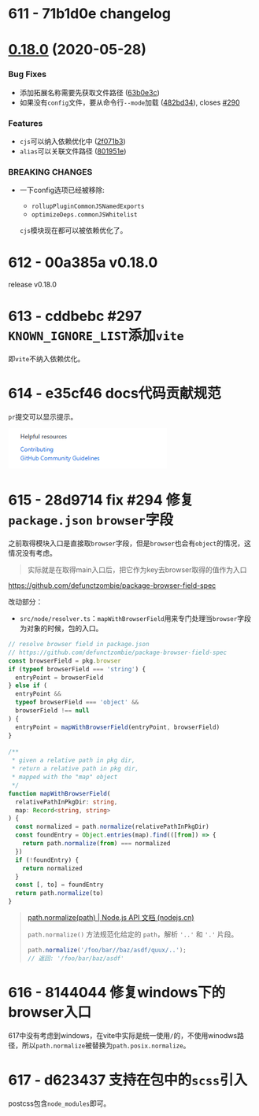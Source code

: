# 611 - 71b1d0e changelog

# [0.18.0](https://github.com/vuejs/vite/compare/v0.17.2...v0.18.0) (2020-05-28)

### Bug Fixes

- 添加拓展名称需要先获取文件路径 ([63b0e3c](https://github.com/vuejs/vite/commit/63b0e3cca2975a180e8372882c4e8d9b513fc7cf))
- 如果没有`config`文件，要从命令行`--mode`加载 ([482bd34](https://github.com/vuejs/vite/commit/482bd3482687697d7092c0ae18fb699228a4cc5d)), closes [#290](https://github.com/vuejs/vite/issues/290)

### Features

- `cjs`可以纳入依赖优化中 ([2f071b3](https://github.com/vuejs/vite/commit/2f071b386175737f7e1146ba8154944ca2b7390a))
- `alias`可以关联文件路径 ([801951e](https://github.com/vuejs/vite/commit/801951e28a92aaf7437647094081825ec308e645))

### BREAKING CHANGES

- 一下config选项已经被移除:

  - `rollupPluginCommonJSNamedExports`
  - `optimizeDeps.commonJSWhitelist`

  `cjs`模块现在都可以被依赖优化了。



# 612 - 00a385a v0.18.0

release v0.18.0



# 613 - cddbebc #297 `KNOWN_IGNORE_LIST`添加`vite`

即`vite`不纳入依赖优化。



# 614 - e35cf46 docs代码贡献规范

`pr`提交可以显示提示。

![1](1.png)



# 615 - 28d9714 fix #294 修复`package.json`  `browser`字段

之前取得模块入口是直接取`browser`字段，但是`browser`也会有`object`的情况，这情况没有考虑。

> 实际就是在取得main入口后，把它作为key去browser取得的值作为入口

https://github.com/defunctzombie/package-browser-field-spec

改动部分：

- `src/node/resolver.ts`：`mapWithBrowserField`用来专门处理当`browser`字段为对象的时候，包的入口。

```typescript
// resolve browser field in package.json
// https://github.com/defunctzombie/package-browser-field-spec
const browserField = pkg.browser
if (typeof browserField === 'string') {
  entryPoint = browserField
} else if (
  entryPoint &&
  typeof browserField === 'object' &&
  browserField !== null
) {
  entryPoint = mapWithBrowserField(entryPoint, browserField)
}

/**
 * given a relative path in pkg dir,
 * return a relative path in pkg dir,
 * mapped with the "map" object
 */
function mapWithBrowserField(
  relativePathInPkgDir: string,
  map: Record<string, string>
) {
  const normalized = path.normalize(relativePathInPkgDir)
  const foundEntry = Object.entries(map).find(([from]) => {
    return path.normalize(from) === normalized
  })
  if (!foundEntry) {
    return normalized
  }
  const [, to] = foundEntry
  return path.normalize(to)
}
```

> [path.normalize(path) | Node.js API 文档 (nodejs.cn)](http://nodejs.cn/api/path/path_normalize_path.html)
>
> `path.normalize()` 方法规范化给定的 `path`，解析 `'..'` 和 `'.'` 片段。
>
> ```js
> path.normalize('/foo/bar//baz/asdf/quux/..');
> // 返回: '/foo/bar/baz/asdf'
> ```



# 616 - 8144044 修复windows下的browser入口

617中没有考虑到windows，在vite中实际是统一使用`/`的，不使用winodws路径，所以`path.normalize`被替换为`path.posix.normalize`。



# 617 - d623437 支持在包中的`scss`引入

postcss包含`node_modules`即可。

